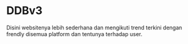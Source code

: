 # DDBv3
Disini websitenya lebih sederhana dan mengikuti trend terkini dengan frendly disemua platform dan tentunya terhadap user.
